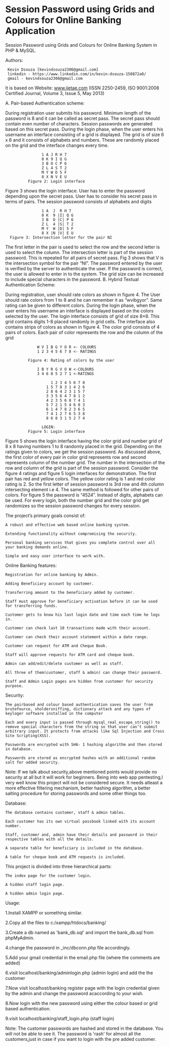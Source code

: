 # Session Password using Grids and Colours for Online Banking Application

Session Password using Grids and Colours for Online Banking System in PHP & MySQL.

Authors:

     Kevin Dsouza [kevindsouza2306@gmail.com]
     linkedin - https://www.linkedin.com/in/kevin-dsouza-150872a0/
     gmail - kevindsouza2306@gmail.com

It is based on Website: www.ijetae.com (ISSN 2250-2459, ISO 9001:2008 Certified Journal, Volume 3, Issue 5, May 2013) 

A. Pair-based Authentication scheme:

During registration user submits his password. Minimum length of the password is 8 and it can be called as secret pass. The secret pass should contain even number of characters. Session passwords are generated based on this secret pass. During the login phase, when the user enters his username an interface consisting of a grid is displayed. The grid is of size 6 x 6 and it consists of alphabets and numbers. These are randomly placed on the grid and the interface changes every time.

                    1 A J R H 7
                    0 K 9 I Q G
                    3 B O C P 6
                    Z L 4 S T 2
                    M Y W D 5 F
                    8 X N V E U
              Figure 2: Login interface

Figure 3 shows the login interface. User has to enter the password depending upon the secret pass. User has to consider his secret pass in terms of pairs. The session password consists of alphabets and digits

                    1 A  J  R H 7
                    0 K  9 |I| Q G
                    3 B  O |C| P 6
                    Z L  4 |S| T 2
                    M Y  W |D| 5 F
                    8 X |N |V| E U
      Figure 3: Intersection letter for the pair NI

The first letter in the pair is used to select the row and the second letter is used to select the column. The intersection letter is part of the session password. This is repeated for all pairs of secret pass. Fig 3 shows that V is the intersection symbol for the pair “NI”. The password entered by the user is verified by the server to authenticate the user. If the password is correct, the user is allowed to enter in to the system. The grid size can be increased to include special characters in the password. B. Hybrid Textual Authentication Scheme:

During registration, user should rate colors as shown in figure 4. The User should rate colors from 1 to 8 and he can remember it as “wvibgyor”. Same rating can be given to different colors. During the login phase, when the user enters his username an interface is displayed based on the colors selected by the user. The login interface consists of grid of size 8×8. This grid contains digits 1-8 placed randomly in grid cells. The interface also contains strips of colors as shown in figure 4. The color grid consists of 4 pairs of colors. Each pair of color represents the row and the column of the grid

                  W V I B G Y O R <- COLOURS
                  1 2 3 4 5 6 7 8 <- RATINGS

              Figure 4: Rating of colors by the user

                  I B Y R G V O W <-COLOURS
                  3 4 6 8 5 2 7 1 <-RATINGS

                        1 2 3 4 5 6 7 8
                      1 5 7 8 3 1 4 2 6
                      2 8 6 4 2 3 1 5 7
                      3 3 5 6 4 7 8 1 2
                      4 2 3 5 6 8 7 4 1
                      5 7 2 1 5 4 6 8 3
                      6 1 4 7 8 2 3 6 5
                      7 4 1 2 7 6 5 3 8
                      8 6 8 3 1 5 2 7 4
                      
                    LOGIN:
              Figure 5: Login interface

Figure 5 shows the login interface having the color grid and number grid of 8 x 8 having numbers 1 to 8 randomly placed in the grid. Depending on the ratings given to colors, we get the session password. As discussed above, the first color of every pair in color grid represents row and second represents column of the number grid. The number in the intersection of the row and column of the grid is part of the session password. Consider the figure 4 ratings and figure 5 login interfaces for demonstration. The first pair has red and yellow colors. The yellow color rating is 1 and red color rating is 2. So the first letter of session password is 3rd row and 4th column intersecting element i.e 4. The same method is followed for other pairs of colors. For figure 5 the password is “4524”. Instead of digits, alphabets can be used. For every login, both the number grid and the color grid get randomizes so the session password changes for every session.

The project’s primary goals consist of:

    A robust and effective web based online banking system.

    Extending functionality without compromising the security.

    Personal banking services that gives you complete control over all your banking demands online.

    Simple and easy user interface to work with.

Online Banking features:

    Registration for online banking by Admin.

    Adding Beneficiary account by customer.

    Transferring amount to the beneficiary added by customer.

    Staff must approve for beneficiary activation before it can be used for transferring funds.

    Customer gets to know his last login date and time each time he logs in.

    Customer can check last 10 transactions made with their account.

    Customer can check their account statement within a date range.

    Customer can request for ATM and Cheque Book.

    Staff will approve requests for ATM card and cheque book.

    Admin can add/edit/delete customer as well as staff.

    All three of them(customer, staff & admin) can change their password.

    Staff and Admin Login pages are hidden from customer for security purpose.

Security:

    The pairbased and colour based authentication saves the user from brutefource, sholdersniffing, dictionary attack and any types of keyloger software installed in the computer

    Each and every input is passed through mysql_real_escape_string() to remove special characters from the string so that user can’t submit arbitrary input. It protects from attacks like Sql Injection and Cross Site Scripting(XSS).

    Passwords are encrypted with SHA- 1 hashing algorithm and then stored in database.

    Passwords are stored as encrypted hashes with an additional random salt for added security.

Note: If we talk about security,above mentioned points would provide no security at all but it will work for beginners. Being into web app pentesting,I very well know this project will not be considered secure. It needs atleast a more effective filtering mechanism, better hashing algorithm, a better salting procedure for storing passwords and some other things too.

Database:

    The database contains customer, staff & admin tables.

    Each customer has its own virtual passbook linked with its account number.

    Staff, customer and, admin have their details and password in their respective tables with all the details.

    A separate table for beneficiary is included in the database.

    A table for cheque book and ATM requests is included.

This project is divided into three hierarchical parts:

    The index page for the customer login.

    A hidden staff login page.

    A hidden admin login page.

Usage:

1.Install XAMPP or something similar.

2.Copy all the files to c:/xampp/htdocs/banking/

3.Create a db named as 'bank_db.sql' and import the bank_db.sql from phpMyAdmin.

4.change the password in _inc/dbconn.php file accordingly.

5.Add your gmail credential in the email.php file (where the comments are added)

6.visit localhost/banking/adminlogin.php (admin login) and add the the customer

7.Now visit localhost/banking register page with the login credential given by the admin and change the password acaccording to your wish.

8.Now login with the new password using either the colour based or grid based authentication.

9.visit localhost/banking/staff_login.php (staff login)

Note: The customer passwords are hashed and stored in the database. You will not be able to see it. The password is 'rash' for almost all the customers,just in case if you want to login with the pre added customer.

